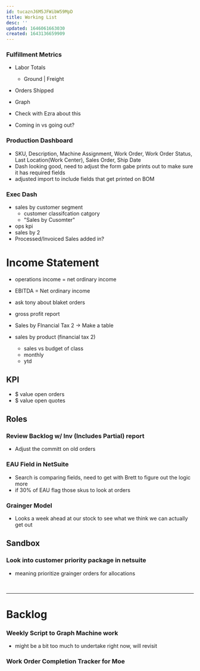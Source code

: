 ```yaml
---
id: tucaznJ6M5JFWibW59MpD
title: Working List
desc: ''
updated: 1646061663030
created: 1643136659909
---
```


### Fulfillment Metrics
- Labor Totals
    - Ground | Freight
- Orders Shipped
- Graph
    
- Check with Ezra about this
- Coming in vs going out?

### Production Dashboard
- SKU, Description, Machine Assignment, Work Order, Work Order Status, Last Location(Work Center), Sales Order, Ship Date
- Dash looking good, need to adjust the form gabe prints out to make sure it has required fields
- adjusted import to include fields that get printed on BOM  

### Exec Dash
- sales by customer segment
    - customer classifcation catgory
    - "Sales by Cusomter"
- ops kpi
- sales by 2
- Processed/Invoiced Sales added in?
# Income Statement
- operations income = net ordinary income
- EBITDA = Net ordinary income
- ask tony about blaket orders
- gross profit report
- Sales by FInancial Tax 2 -> Make a table

- sales by product (financial tax 2)
    - sales vs budget of class
    - monthly
    - ytd
    


## KPI
- $ value open orders
- $ value open quotes

## Roles

### Review Backlog w/ Inv (Includes Partial) report 
- Adjust the committ on old orders 

### EAU Field in NetSuite
- Search is comparing fields, need to get with Brett to figure out the logic more
- if 30% of EAU flag those skus to look at orders



### Grainger Model
- Looks a week ahead at our stock to see what we think we can actually get out


## Sandbox
### Look into customer priority package in netsuite 
- meaning prioritize grainger orders for allocations

<br>

---
# Backlog

### Weekly Script to Graph Machine work
- might be a bit too much to undertake right now, will revisit

### Work Order Completion Tracker for Moe


    


